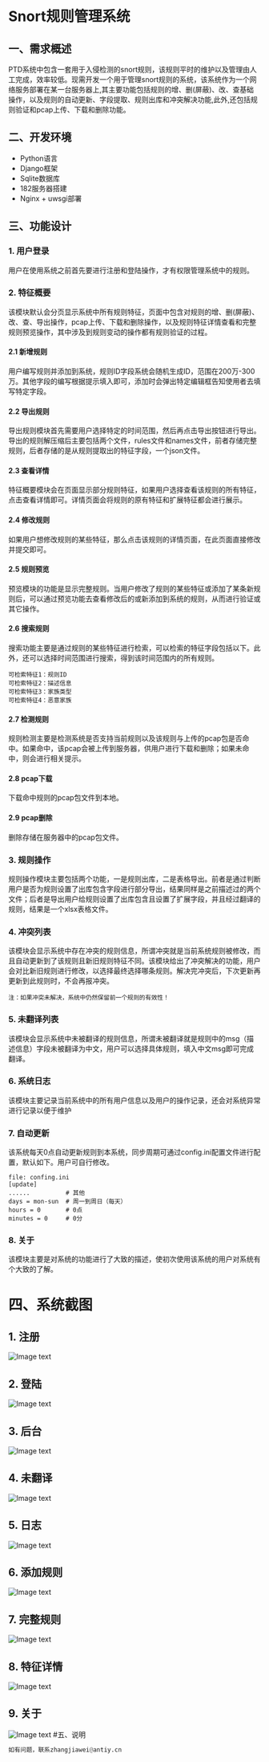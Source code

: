 ﻿# Snort规则管理系统


## 一、需求概述

PTD系统中包含一套用于入侵检测的snort规则，该规则平时的维护以及管理由人工完成，效率较低。现需开发一个用于管理snort规则的系统，该系统作为一个网络服务部署在某一台服务器上,其主要功能包括规则的增、删(屏蔽)、改、查基础操作，以及规则的自动更新、字段提取、规则出库和冲突解决功能,此外,还包括规则验证和pcap上传、下载和删除功能。


## 二、开发环境

* Python语言
* Django框架
* Sqlite数据库
* 182服务器搭建
* Nginx + uwsgi部署


## 三、功能设计

### 1. 用户登录

用户在使用系统之前首先要进行注册和登陆操作，才有权限管理系统中的规则。

### 2. 特征概要
该模块默认会分页显示系统中所有规则特征，页面中包含对规则的增、删(屏蔽)、改、查、导出操作，pcap上传、下载和删除操作，以及规则特征详情查看和完整规则预览操作，其中涉及到规则变动的操作都有规则验证的过程。

#### 2.1 新增规则

用户编写规则并添加到系统，规则ID字段系统会随机生成ID，范围在200万-300万。其他字段的编写根据提示填入即可，添加时会弹出特定编辑框告知使用者去填写特定字段。

#### 2.2 导出规则

导出规则模块首先需要用户选择特定的时间范围，然后再点击导出按钮进行导出。导出的规则解压缩后主要包括两个文件，rules文件和names文件，前者存储完整规则，后者存储的是从规则提取出的特征字段，一个json文件。

#### 2.3 查看详情
特征概要模块会在页面显示部分规则特征，如果用户选择查看该规则的所有特征，点击查看详情即可。详情页面会将规则的原有特征和扩展特征都会进行展示。
    
#### 2.4 修改规则
如果用户想修改规则的某些特征，那么点击该规则的详情页面，在此页面直接修改并提交即可。

#### 2.5 规则预览
预览模块的功能是显示完整规则。当用户修改了规则的某些特征或添加了某条新规则后，可以通过预览功能去查看修改后的或新添加到系统的规则，从而进行验证或其它操作。

#### 2.6 搜索规则
搜索功能主要是通过规则的某些特征进行检索，可以检索的特征字段包括以下。此外，还可以选择时间范围进行搜索，得到该时间范围内的所有规则。
```
可检索特征1：规则ID
可检索特征2：描述信息
可检索特征3：家族类型
可检索特征4：恶意家族
```
#### 2.7 检测规则
规则检测主要是检测系统是否支持当前规则以及该规则与上传的pcap包是否命中。如果命中，该pcap会被上传到服务器，供用户进行下载和删除；如果未命中，则会进行相关提示。
#### 2.8 pcap下载
下载命中规则的pcap包文件到本地。
#### 2.9 pcap删除
删除存储在服务器中的pcap包文件。
### 3. 规则操作
规则操作模块主要包括两个功能，一是规则出库，二是表格导出。前者是通过判断用户是否为规则设置了出库包含字段进行部分导出，结果同样是之前描述过的两个文件；后者是导出用户给规则设置了出库包含且设置了扩展字段，并且经过翻译的规则，结果是一个xlsx表格文件。
### 4. 冲突列表
该模块会显示系统中存在冲突的规则信息，所谓冲突就是当前系统规则被修改，而且自动更新到了该规则且新旧规则特征不同。该模块给出了冲突解决的功能，用户会对比新旧规则进行修改，以选择最终选择哪条规则。解决完冲突后，下次更新再更新到此规则时，不会再报冲突。
```
注：如果冲突未解决，系统中仍然保留前一个规则的有效性！
```
### 5. 未翻译列表
该模块会显示系统中未被翻译的规则信息，所谓未被翻译就是规则中的msg（描述信息）字段未被翻译为中文，用户可以选择具体规则，填入中文msg即可完成翻译。
### 6. 系统日志
该模块主要记录当前系统中的所有用户信息以及用户的操作记录，还会对系统异常进行记录以便于维护
### 7. 自动更新
该系统每天0点自动更新规则到本系统，同步周期可通过config.ini配置文件进行配置，默认如下。用户可自行修改。
```shell
file: confing.ini
[update]
......          # 其他
days = mon-sun  # 周一到周日（每天）
hours = 0       # 0点
minutes = 0     # 0分
```
### 8. 关于
该模块主要是对系统的功能进行了大致的描述，使初次使用该系统的用户对系统有个大致的了解。
# 四、系统截图
## 1. 注册
![Image text](https://raw.githubusercontent.com/TracyPro/snort-system/master/snort-system/images/register.png)
## 2. 登陆
![Image text](https://raw.githubusercontent.com/TracyPro/snort-system/master/snort-system/images/login.png)
## 3. 后台
![Image text](https://raw.githubusercontent.com/TracyPro/snort-system/master/snort-system/images/backstage.png)
## 4. 未翻译
![Image text](https://raw.githubusercontent.com/TracyPro/snort-system/master/snort-system/images/untranslate.png)
## 5. 日志
![Image text](https://raw.githubusercontent.com/TracyPro/snort-system/master/snort-system/images/log.png)
## 6. 添加规则
![Image text](https://raw.githubusercontent.com/TracyPro/snort-system/master/snort-system/images/add.png)
## 7. 完整规则
![Image text](https://raw.githubusercontent.com/TracyPro/snort-system/master/snort-system/images/complete.png)
## 8. 特征详情
![Image text](https://raw.githubusercontent.com/TracyPro/snort-system/master/snort-system/images/detail.png)
## 9. 关于
![Image text](https://raw.githubusercontent.com/TracyPro/snort-system/master/snort-system/images/about.png)
#五、说明
```python
如有问题，联系zhangjiawei@antiy.cn
```
